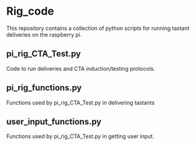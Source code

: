 # Rig_code
This repository contains a collection of python scripts for running tastant deliveries on the raspberry pi.
 
 ## pi_rig_CTA_Test.py
 Code to run deliveries and CTA induction/testing protocols.
 
 ## pi_rig_functions.py
 Functions used by pi_rig_CTA_Test.py in delivering tastants
 
 ## user_input_functions.py
 Functions used by pi_rig_CTA_Test.py in getting user input.